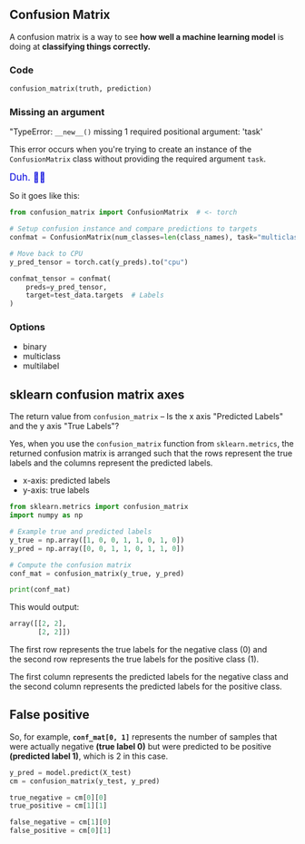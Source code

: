 ## Confusion Matrix

A confusion matrix is a way to see **how well a machine learning model** is doing at **classifying things correctly.**

### Code

```ruby
confusion_matrix(truth, prediction)
```

### Missing an argument

"TypeError: `__new__()` missing 1 required positional argument: 'task'

This error occurs when you're trying to create an instance of the `ConfusionMatrix` class without providing the required argument `task`.

<span style="color:#0000dd;font-size:larger;">Duh. 🤦‍♀️</span>

So it goes like this:

```py
from confusion_matrix import ConfusionMatrix  # <- torch

# Setup confusion instance and compare predictions to targets
confmat = ConfusionMatrix(num_classes=len(class_names), task="multiclass")

# Move back to CPU
y_pred_tensor = torch.cat(y_preds).to("cpu")

confmat_tensor = confmat(
    preds=y_pred_tensor, 
    target=test_data.targets  # Labels
)
```

### Options

* binary
* multiclass
* multilabel

## sklearn confusion matrix axes

The return value from `confusion_matrix` &ndash; Is the x axis "Predicted Labels" and the y axis "True Labels"?

Yes, when you use the `confusion_matrix` function from `sklearn.metrics`, the returned confusion matrix is arranged such that the rows represent the true labels and the columns represent the predicted labels.

* x-axis: predicted labels
* y-axis: true labels


```python
from sklearn.metrics import confusion_matrix
import numpy as np

# Example true and predicted labels
y_true = np.array([1, 0, 0, 1, 1, 0, 1, 0])
y_pred = np.array([0, 0, 1, 1, 0, 1, 1, 0])

# Compute the confusion matrix
conf_mat = confusion_matrix(y_true, y_pred)

print(conf_mat)
```

This would output:

```py
array([[2, 2],
       [2, 2]])
```

The first row represents the true labels for the negative class (0) and<br>the second row represents the true labels for the positive class (1).

The first column represents the predicted labels for the negative class and<br>the second column represents the predicted labels for the positive class.

## False positive

So, for example, **`conf_mat[0, 1]`** represents the number of samples that were actually negative **(true label 0)** but were predicted to be positive **(predicted label 1)**, which is 2 in this case.

```py
y_pred = model.predict(X_test)
cm = confusion_matrix(y_test, y_pred)

true_negative = cm[0][0]
true_positive = cm[1][1]

false_negative = cm[1][0]
false_positive = cm[0][1]
```

<br>
